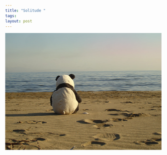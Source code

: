 ```yaml
--- 
title: "Solitude "
tags: 
layout: post
---
```

![](/tumblr_files/EGJ89SLNC7hiqkbkPmj0LFe1_500.jpg)
